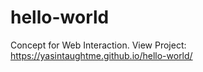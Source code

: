 # hello-world
Concept for Web Interaction.
View Project: https://yasintaughtme.github.io/hello-world/
